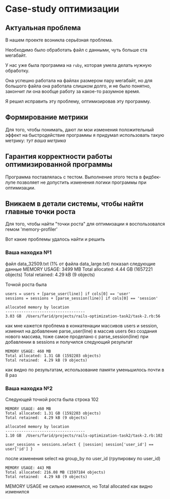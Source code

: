 # Case-study оптимизации

## Актуальная проблема
В нашем проекте возникла серьёзная проблема.

Необходимо было обработать файл с данными, чуть больше ста мегабайт.

У нас уже была программа на `ruby`, которая умела делать нужную обработку.

Она успешно работала на файлах размером пару мегабайт, но для большого файла она работала слишком долго, и не было понятно, закончит ли она вообще работу за какое-то разумное время.

Я решил исправить эту проблему, оптимизировав эту программу.

## Формирование метрики
Для того, чтобы понимать, дают ли мои изменения положительный эффект на быстродействие программы я придумал использовать такую метрику: *тут ваша метрика*

## Гарантия корректности работы оптимизированной программы
Программа поставлялась с тестом. Выполнение этого теста в фидбек-лупе позволяет не допустить изменения логики программы при оптимизации.

## Вникаем в детали системы, чтобы найти главные точки роста
Для того, чтобы найти "точки роста" для оптимизации я воспользовался гемом 'memory-profiler'

Вот какие проблемы удалось найти и решить

### Ваша находка №1
файл data_32509.txt (1% от файла data_large.txt) показал следующие данные
MEMORY USAGE: 3499 MB
Total allocated: 4.44 GB (1657221 objects)
Total retained:  4.29 kB (9 objects)

Точкой роста была 

    users = users + [parse_user(line)] if cols[0] == 'user'
    sessions = sessions + [parse_session(line)] if cols[0] == 'session'

    allocated memory by location
    -----------------------------------
    3.03 GB  /Users/farid/projects/rails-optimization-task2/task-2.rb:56

как мне кажется проблема в конкатенации массивов users и session, изменил на добавление parse_user(line)
в массив users без создания нового массива, тоже самое проделано с parse_session(line) при добавлении в sessions и
получился следующий результат

    MEMORY USAGE: 460 MB
    Total allocated: 1.31 GB (1592203 objects)
    Total retained:  4.29 kB (9 objects)

как видно по результатам, использование памяти уменьшилось почти в 8 раз

### Ваша находка №2

Следующей точкой роста была строка 102

    MEMORY USAGE: 460 MB
    Total allocated: 1.31 GB (1592203 objects)
    Total retained:  4.29 kB (9 objects)

    allocated memory by location
    -----------------------------------
    1.10 GB  /Users/farid/projects/rails-optimization-task2/task-2.rb:102
    
    user_sessions = sessions.select { |session| session['user_id'] == user['id'] }

после изменения select на group_by по user_id (групировку по user_id)

    MEMORY USAGE: 443 MB
    Total allocated: 216.08 MB (1597184 objects)
    Total retained:  4.29 kB (9 objects)

MEMORY USAGE не сильно изменился, но Total allocated как видно изменился